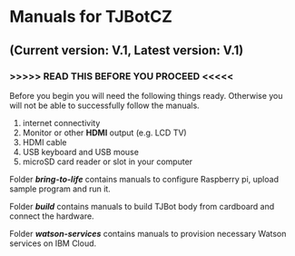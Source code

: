 # Manuals for TJBotCZ
## (Current version: V.1, Latest version: V.1)

###  >>>>> READ THIS BEFORE YOU PROCEED <<<<<

Before you begin you will need the following things ready. Otherwise you will not be able to successfully follow the manuals.
1) internet connectivity
2) Monitor or other **HDMI** output (e.g. LCD TV)
3) HDMI cable
4) USB keyboard and USB mouse
5) microSD card reader or slot in your computer

Folder _**bring-to-life**_ contains manuals to configure Raspberry pi, upload sample program and run it.

Folder _**build**_ contains manuals to build TJBot body from cardboard and connect the hardware.

Folder _**watson-services**_ contains manuals to provision necessary Watson services on IBM Cloud.

